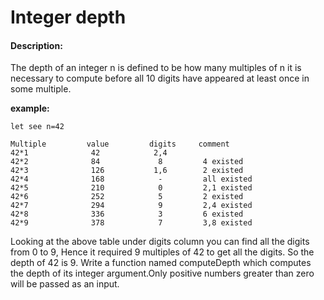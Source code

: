 # Integer depth
#### Description:

The depth of an integer n is defined to be how many multiples of n it is necessary to compute before all 10 digits have appeared at least once in some multiple.

**example:**

    let see n=42

    Multiple         value         digits     comment
    42*1              42            2,4 
    42*2              84             8         4 existed
    42*3              126           1,6        2 existed
    42*4              168            -         all existed
    42*5              210            0         2,1 existed
    42*6              252            5         2 existed
    42*7              294            9         2,4 existed
    42*8              336            3         6 existed 
    42*9              378            7         3,8 existed

Looking at the above table under digits column you can find all the digits from 0 to 9, Hence it required 9 multiples of 42 to get all the digits. So the depth of 42 is 9. Write a function named computeDepth which computes the depth of its integer argument.Only positive numbers greater than zero will be passed as an input.